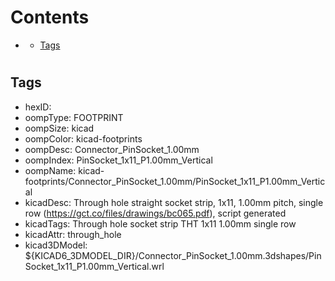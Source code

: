 



Contents
========

* [](#)
	* [Tags](#tags)

# 

## Tags

- hexID: 
- oompType: FOOTPRINT
- oompSize: kicad
- oompColor: kicad-footprints
- oompDesc: Connector_PinSocket_1.00mm
- oompIndex: PinSocket_1x11_P1.00mm_Vertical
- oompName: kicad-footprints/Connector_PinSocket_1.00mm/PinSocket_1x11_P1.00mm_Vertical
- kicadDesc: Through hole straight socket strip, 1x11, 1.00mm pitch, single row (https://gct.co/files/drawings/bc065.pdf), script generated
- kicadTags: Through hole socket strip THT 1x11 1.00mm single row
- kicadAttr: through_hole
- kicad3DModel: ${KICAD6_3DMODEL_DIR}/Connector_PinSocket_1.00mm.3dshapes/PinSocket_1x11_P1.00mm_Vertical.wrl
